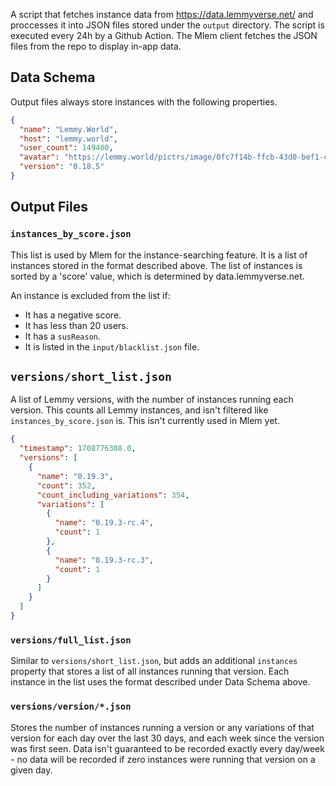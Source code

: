 A script that fetches instance data from https://data.lemmyverse.net/ and proccesses it into JSON files stored under the `output` directory. The script is executed every 24h by a Github Action. The Mlem client fetches the JSON files from the repo to display in-app data.

## Data Schema

Output files always store instances with the following properties.

```json
{
  "name": "Lemmy.World",
  "host": "lemmy.world",
  "user_count": 149400,
  "avatar": "https://lemmy.world/pictrs/image/0fc7f14b-ffcb-43d0-bef1-cf759b76d821.png",
  "version": "0.18.5"
}
```

## Output Files

### `instances_by_score.json`

This list is used by Mlem for the instance-searching feature. It is a list of instances stored in the format described above.
The list of instances is sorted by a 'score' value, which is determined by data.lemmyverse.net. 

An instance is excluded from the list if:
- It has a negative score.
- It has less than 20 users.
- It has a `susReason`.
- It is listed in the `input/blacklist.json` file.

## `versions/short_list.json`

A list of Lemmy versions, with the number of instances running each version. This counts all Lemmy instances, and isn't filtered like `instances_by_score.json` is. This isn't currently used in Mlem yet.

```json
{
  "timestamp": 1708776308.0,
  "versions": [
    {
      "name": "0.19.3",
      "count": 352,
      "count_including_variations": 354,
      "variations": [
        {
          "name": "0.19.3-rc.4",
          "count": 1
        },
        {
          "name": "0.19.3-rc.3",
          "count": 1
        }
      ]
    }
  ]
}
```

### `versions/full_list.json`

Similar to `versions/short_list.json`, but adds an additional `instances` property that stores a list of all instances running that version. Each instance in the list uses the format described under Data Schema above.

### `versions/version/*.json`

Stores the number of instances running a version or any variations of that version for each day over the last 30 days, and each week since the version was first seen. Data isn't guaranteed to be recorded exactly every day/week - no data will be recorded if zero instances were running that version on a given day.